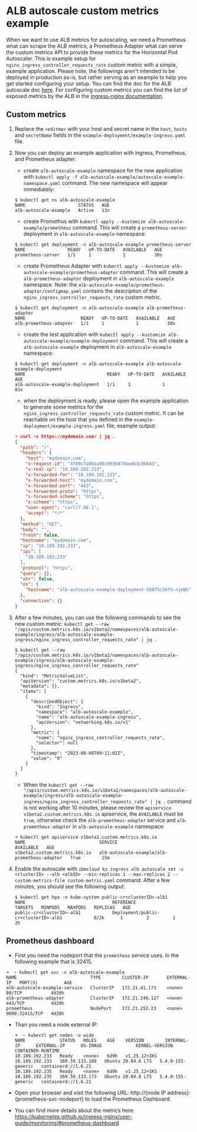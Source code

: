 # ALB autoscale custom metrics example

When we want to use ALB metrics for autoscaling, we need a Prometheus what can scrape the ALB metrics, a Prometheus Adapter what can serve the custom metrics API to provide these metrics for the Horizontal Pod Autoscaler. This is example setup for `nginx_ingress_controller_requests_rate` custom metric with a simple, example application. Please note, the followings aren't intended to be deployed in production as-is, but rather serving as an example to help you get started configuring your setup. You can find the doc for the ALB autoscale doc [here](https://cloud.ibm.com/docs/containers?topic=containers-ingress-alb-manage#alb_replicas_autoscaler). For configuring custom metrics you can find the list of exposed metrics by the ALB in the [ingress-nginx documentation](https://kubernetes.github.io/ingress-nginx/user-guide/monitoring/#exposed-metrics).

## Custom metrics

1. Replace the `<editme>` with your host and secret name in the `host`, `hosts` and `secretName` fields in the `example-deployment/example-ingress.yaml` file.

2. Now you can deploy an example application with ingress, Prometheus, and Prometheus adapter:
    * create `alb-autoscale-example` namespace for the new application with `kubectl apply -f alb-autoscale-example/autoscale-example-namespace.yaml` command. The new namespace will appear immediately:

    ```
    $ kubectl get ns alb-autoscale-example
    NAME                    STATUS   AGE
    alb-autoscale-example   Active   13s
    ```

    * create Promethus with `kubectl apply --kustomize alb-autoscale-example/prometheus` command. This will create a `prometheus-server` deployment in `alb-autoscale-example` namespace:

    ```
    $ kubectl get deployment -n alb-autoscale-example prometheus-server
    NAME                READY   UP-TO-DATE   AVAILABLE   AGE
    prometheus-server   1/1     1            1           30s
    ```

    * create Prometheus Adapter with `kubectl apply --kustomize alb-autoscale-example/prometheus-adapter` command. This will create a `alb-prometheus-adapter` deployment in `alb-autoscale-example` namespace. Note: the `alb-autoscale-example/prometheus-adapter/configmap.yaml` contains the description of the `nginx_ingress_controller_requests_rate` custom metric.

    ```
    $ kubectl get deployment -n alb-autoscale-example alb-prometheus-adapter
    NAME                     READY   UP-TO-DATE   AVAILABLE   AGE
    alb-prometheus-adapter   1/1     1            1           50s
    ```

    * create the test application with `kubectl apply --kustomize alb-autoscale-example/example-deployment` command. This will create a `alb-autoscale-example` deployment in `alb-autoscale-example` namespace:

    ```
    $ kubectl get deployment -n alb-autoscale-example alb-autoscale-example-deployment
    NAME                               READY   UP-TO-DATE   AVAILABLE   AGE
    alb-autoscale-example-deployment   1/1     1            1           81s
    ```

    * when the deployment is ready, please open the example application to generate some metrics for the `nginx_ingress_controller_requests_rate` custom metric. It can be reachable on the host that you defined in the `example-deployment/example-ingress.yaml` file, example output:

    ```json
    ➜ curl -s https://mydomain.com/ | jq .
    {
      "path": "/",
      "headers": {
        "host": "mydomain.com",
        "x-request-id": "4780c7a0baa98c993d474be463c8b643",
        "x-real-ip": "10.189.192.233",
        "x-forwarded-for": "10.189.192.233",
        "x-forwarded-host": "mydomain.com",
        "x-forwarded-port": "443",
        "x-forwarded-proto": "https",
        "x-forwarded-scheme": "https",
        "x-scheme": "https",
        "user-agent": "curl/7.88.1",
        "accept": "*/*"
      },
      "method": "GET",
      "body": "",
      "fresh": false,
      "hostname": "mydomain.com",
      "ip": "10.189.192.233",
      "ips": [
        "10.189.192.233"
      ],
      "protocol": "https",
      "query": {},
      "xhr": false,
      "os": {
        "hostname": "alb-autoscale-example-deployment-56875c56f5-njm8h"
      },
      "connection": {}
    }
    ```

3. After a few minutes, you can use the following commands to see the new custom metric: `kubectl get --raw "/apis/custom.metrics.k8s.io/v1beta2/namespaces/alb-autoscale-example/ingress/alb-autoscale-example-ingress/nginx_ingress_controller_requests_rate" | jq .`

    ```
    $ kubectl get --raw "/apis/custom.metrics.k8s.io/v1beta2/namespaces/alb-autoscale-example/ingress/alb-autoscale-example-ingress/nginx_ingress_controller_requests_rate"
    {
      "kind": "MetricValueList",
      "apiVersion": "custom.metrics.k8s.io/v1beta2",
      "metadata": {},
      "items": [
        {
          "describedObject": {
            "kind": "Ingress",
            "namespace": "alb-autoscale-example",
            "name": "alb-autoscale-example-ingress",
            "apiVersion": "networking.k8s.io/v1"
          },
          "metric": {
            "name": "nginx_ingress_controller_requests_rate",
            "selector": null
          },
          "timestamp": "2023-08-08T09:11:02Z",
          "value": "0"
        }
      ]
    }
    ```

    * When the `kubectl get --raw "/apis/custom.metrics.k8s.io/v1beta2/namespaces/alb-autoscale-example/ingress/alb-autoscale-example-ingress/nginx_ingress_controller_requests_rate" | jq .` command is not working after 10 minutes, please review the `apiservice v1beta2.custom.metrics.k8s.io` apiservice, the `AVAILABLE` must be `true`, otherwise check the `alb-prometheus-adapter` service and `alb-prometheus-adapter` in `alb-autoscale-example` namespace:

    ```
    ➜ kubectl get apiservice v1beta2.custom.metrics.k8s.io
    NAME                            SERVICE                                        AVAILABLE   AGE
    v1beta2.custom.metrics.k8s.io   alb-autoscale-example/alb-prometheus-adapter   True        15m
    ```

4. Enable the autoscale with `ibmcloud ks ingress alb autoscale set -c <clusterID> --alb <albID> --min-replicas 1 --max-replicas 2 --custom-metrics-file custom-metric.yaml` command. After a few minutes, you should see the following output:

    ```
    $ kubectl get hpa -n kube-system public-cr<clusterID>-alb1
    NAME                                 REFERENCE                                       TARGETS   MINPODS   MAXPODS   REPLICAS   AGE
    public-cr<clusterID>-alb1            Deployment/public-cr<clusterID>-alb1            0/2k      1         2         1          2h
    ```

## Prometheus dashboard

* First you need the nodeport that the `prometheus` service uses. In the following example that is 32415.

```
➜  ~ kubectl get svc -n alb-autoscale-example
NAME                            TYPE        CLUSTER-IP       EXTERNAL-IP   PORT(S)          AGE
alb-autoscale-example-service   ClusterIP   172.21.41.173    <none>        80/TCP           4d20h
alb-prometheus-adapter          ClusterIP   172.21.246.127   <none>        443/TCP          4d20h
prometheus                      NodePort    172.21.252.23    <none>        9090:32415/TCP   4d20h
```

* Than you need a node external IP:

  ```
  ➜  ~ kubectl get nodes -o wide
  NAME             STATUS   ROLES    AGE    VERSION        INTERNAL-IP      EXTERNAL-IP      OS-IMAGE             KERNEL-VERSION      CONTAINER-RUNTIME
  10.189.192.233   Ready    <none>   6d9h   v1.25.12+IKS   10.189.192.233   169.59.133.189   Ubuntu 20.04.6 LTS   5.4.0-155-generic   containerd://1.6.21
  10.189.192.235   Ready    <none>   6d9h   v1.25.12+IKS   10.189.192.235   169.59.133.173   Ubuntu 20.04.6 LTS   5.4.0-155-generic   containerd://1.6.21
  ```

* Open your browser and visit the following URL: http://{node IP address}:{prometheus-svc-nodeport} to load the Prometheus Dashboard.

* You can find more details about the metrics here: <https://kubernetes.github.io/ingress-nginx/user-guide/monitoring/#prometheus-dashboard>
